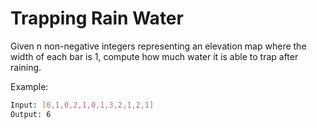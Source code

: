 # Trapping Rain Water

Given n non-negative integers representing an elevation map where the width of each bar is 1, compute how much water it is able to trap after raining.

Example:

```bash
Input: [0,1,0,2,1,0,1,3,2,1,2,1]
Output: 6
```